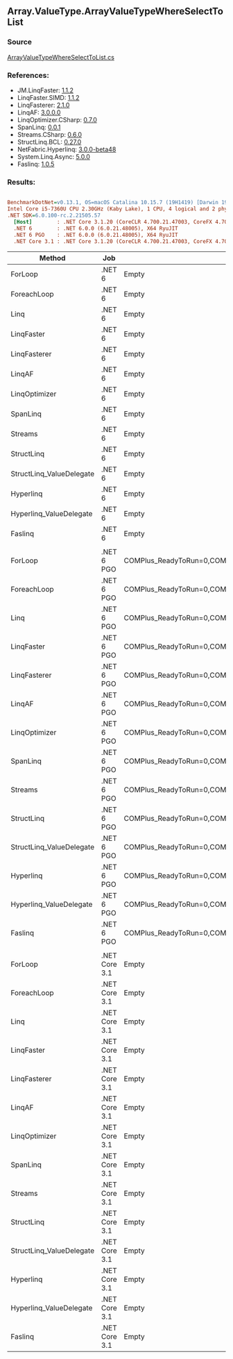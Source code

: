 ﻿## Array.ValueType.ArrayValueTypeWhereSelectToList

### Source
[ArrayValueTypeWhereSelectToList.cs](../LinqBenchmarks/Array/ValueType/ArrayValueTypeWhereSelectToList.cs)

### References:
- JM.LinqFaster: [1.1.2](https://www.nuget.org/packages/JM.LinqFaster/1.1.2)
- LinqFaster.SIMD: [1.1.2](https://www.nuget.org/packages/LinqFaster.SIMD/1.0.3)
- LinqFasterer: [2.1.0](https://www.nuget.org/packages/LinqFasterer/2.1.0)
- LinqAF: [3.0.0.0](https://www.nuget.org/packages/LinqAF/3.0.0.0)
- LinqOptimizer.CSharp: [0.7.0](https://www.nuget.org/packages/LinqOptimizer.CSharp/0.7.0)
- SpanLinq: [0.0.1](https://www.nuget.org/packages/SpanLinq/0.0.1)
- Streams.CSharp: [0.6.0](https://www.nuget.org/packages/Streams.CSharp/0.6.0)
- StructLinq.BCL: [0.27.0](https://www.nuget.org/packages/StructLinq/0.27.0)
- NetFabric.Hyperlinq: [3.0.0-beta48](https://www.nuget.org/packages/NetFabric.Hyperlinq/3.0.0-beta48)
- System.Linq.Async: [5.0.0](https://www.nuget.org/packages/System.Linq.Async/5.0.0)
- Faslinq: [1.0.5](https://www.nuget.org/packages/Faslinq/1.0.5)

### Results:
``` ini

BenchmarkDotNet=v0.13.1, OS=macOS Catalina 10.15.7 (19H1419) [Darwin 19.6.0]
Intel Core i5-7360U CPU 2.30GHz (Kaby Lake), 1 CPU, 4 logical and 2 physical cores
.NET SDK=6.0.100-rc.2.21505.57
  [Host]        : .NET Core 3.1.20 (CoreCLR 4.700.21.47003, CoreFX 4.700.21.47101), X64 RyuJIT
  .NET 6        : .NET 6.0.0 (6.0.21.48005), X64 RyuJIT
  .NET 6 PGO    : .NET 6.0.0 (6.0.21.48005), X64 RyuJIT
  .NET Core 3.1 : .NET Core 3.1.20 (CoreCLR 4.700.21.47003, CoreFX 4.700.21.47101), X64 RyuJIT


```
|                   Method |           Job |                                                   EnvironmentVariables |       Runtime | Count |     Mean |     Error |    StdDev |        Ratio | RatioSD |   Gen 0 | Allocated |
|------------------------- |-------------- |----------------------------------------------------------------------- |-------------- |------ |---------:|----------:|----------:|-------------:|--------:|--------:|----------:|
|                  ForLoop |        .NET 6 |                                                                  Empty |      .NET 6.0 |   100 | 1.267 μs | 0.0114 μs | 0.0107 μs |     baseline |         |  3.8605 |      8 KB |
|              ForeachLoop |        .NET 6 |                                                                  Empty |      .NET 6.0 |   100 | 1.365 μs | 0.0166 μs | 0.0155 μs | 1.08x slower |   0.02x |  3.8605 |      8 KB |
|                     Linq |        .NET 6 |                                                                  Empty |      .NET 6.0 |   100 | 1.737 μs | 0.0139 μs | 0.0116 μs | 1.37x slower |   0.01x |  3.9673 |      8 KB |
|               LinqFaster |        .NET 6 |                                                                  Empty |      .NET 6.0 |   100 | 1.839 μs | 0.0233 μs | 0.0218 μs | 1.45x slower |   0.03x |  6.4087 |     13 KB |
|             LinqFasterer |        .NET 6 |                                                                  Empty |      .NET 6.0 |   100 | 3.049 μs | 0.0270 μs | 0.0253 μs | 2.41x slower |   0.03x |  9.0332 |     18 KB |
|                   LinqAF |        .NET 6 |                                                                  Empty |      .NET 6.0 |   100 | 2.664 μs | 0.0234 μs | 0.0219 μs | 2.10x slower |   0.03x |  3.8605 |      8 KB |
|            LinqOptimizer |        .NET 6 |                                                                  Empty |      .NET 6.0 |   100 | 9.464 μs | 0.1080 μs | 0.0958 μs | 7.47x slower |   0.08x | 64.5142 |    135 KB |
|                 SpanLinq |        .NET 6 |                                                                  Empty |      .NET 6.0 |   100 | 2.118 μs | 0.0194 μs | 0.0182 μs | 1.67x slower |   0.02x |  3.8605 |      8 KB |
|                  Streams |        .NET 6 |                                                                  Empty |      .NET 6.0 |   100 | 2.766 μs | 0.0255 μs | 0.0213 μs | 2.18x slower |   0.03x |  4.1275 |      8 KB |
|               StructLinq |        .NET 6 |                                                                  Empty |      .NET 6.0 |   100 | 1.556 μs | 0.0168 μs | 0.0157 μs | 1.23x slower |   0.02x |  1.7281 |      4 KB |
| StructLinq_ValueDelegate |        .NET 6 |                                                                  Empty |      .NET 6.0 |   100 | 1.241 μs | 0.0159 μs | 0.0149 μs | 1.02x faster |   0.02x |  1.6804 |      3 KB |
|                Hyperlinq |        .NET 6 |                                                                  Empty |      .NET 6.0 |   100 | 1.769 μs | 0.0133 μs | 0.0124 μs | 1.40x slower |   0.01x |  1.6804 |      3 KB |
|  Hyperlinq_ValueDelegate |        .NET 6 |                                                                  Empty |      .NET 6.0 |   100 | 1.444 μs | 0.0170 μs | 0.0151 μs | 1.14x slower |   0.02x |  1.6804 |      3 KB |
|                  Faslinq |        .NET 6 |                                                                  Empty |      .NET 6.0 |   100 | 1.747 μs | 0.0226 μs | 0.0201 μs | 1.38x slower |   0.02x |  6.1531 |     13 KB |
|                          |               |                                                                        |               |       |          |           |           |              |         |         |           |
|                  ForLoop |    .NET 6 PGO | COMPlus_ReadyToRun=0,COMPlus_TC_QuickJitForLoops=1,COMPlus_TieredPGO=1 |      .NET 6.0 |   100 | 1.195 μs | 0.0106 μs | 0.0094 μs |     baseline |         |  3.8605 |      8 KB |
|              ForeachLoop |    .NET 6 PGO | COMPlus_ReadyToRun=0,COMPlus_TC_QuickJitForLoops=1,COMPlus_TieredPGO=1 |      .NET 6.0 |   100 | 1.300 μs | 0.0186 μs | 0.0174 μs | 1.09x slower |   0.02x |  3.8605 |      8 KB |
|                     Linq |    .NET 6 PGO | COMPlus_ReadyToRun=0,COMPlus_TC_QuickJitForLoops=1,COMPlus_TieredPGO=1 |      .NET 6.0 |   100 | 1.754 μs | 0.0164 μs | 0.0154 μs | 1.47x slower |   0.02x |  3.9673 |      8 KB |
|               LinqFaster |    .NET 6 PGO | COMPlus_ReadyToRun=0,COMPlus_TC_QuickJitForLoops=1,COMPlus_TieredPGO=1 |      .NET 6.0 |   100 | 1.885 μs | 0.0136 μs | 0.0127 μs | 1.58x slower |   0.02x |  6.4087 |     13 KB |
|             LinqFasterer |    .NET 6 PGO | COMPlus_ReadyToRun=0,COMPlus_TC_QuickJitForLoops=1,COMPlus_TieredPGO=1 |      .NET 6.0 |   100 | 3.200 μs | 0.0223 μs | 0.0198 μs | 2.68x slower |   0.03x |  9.0332 |     18 KB |
|                   LinqAF |    .NET 6 PGO | COMPlus_ReadyToRun=0,COMPlus_TC_QuickJitForLoops=1,COMPlus_TieredPGO=1 |      .NET 6.0 |   100 | 2.490 μs | 0.0220 μs | 0.0195 μs | 2.08x slower |   0.03x |  3.8605 |      8 KB |
|            LinqOptimizer |    .NET 6 PGO | COMPlus_ReadyToRun=0,COMPlus_TC_QuickJitForLoops=1,COMPlus_TieredPGO=1 |      .NET 6.0 |   100 | 9.925 μs | 0.0841 μs | 0.0786 μs | 8.31x slower |   0.10x | 64.5142 |    135 KB |
|                 SpanLinq |    .NET 6 PGO | COMPlus_ReadyToRun=0,COMPlus_TC_QuickJitForLoops=1,COMPlus_TieredPGO=1 |      .NET 6.0 |   100 | 2.025 μs | 0.0216 μs | 0.0203 μs | 1.69x slower |   0.02x |  3.8605 |      8 KB |
|                  Streams |    .NET 6 PGO | COMPlus_ReadyToRun=0,COMPlus_TC_QuickJitForLoops=1,COMPlus_TieredPGO=1 |      .NET 6.0 |   100 | 2.828 μs | 0.0229 μs | 0.0214 μs | 2.37x slower |   0.03x |  4.1275 |      8 KB |
|               StructLinq |    .NET 6 PGO | COMPlus_ReadyToRun=0,COMPlus_TC_QuickJitForLoops=1,COMPlus_TieredPGO=1 |      .NET 6.0 |   100 | 1.515 μs | 0.0213 μs | 0.0199 μs | 1.27x slower |   0.02x |  1.7281 |      4 KB |
| StructLinq_ValueDelegate |    .NET 6 PGO | COMPlus_ReadyToRun=0,COMPlus_TC_QuickJitForLoops=1,COMPlus_TieredPGO=1 |      .NET 6.0 |   100 | 1.124 μs | 0.0133 μs | 0.0118 μs | 1.06x faster |   0.01x |  1.6804 |      3 KB |
|                Hyperlinq |    .NET 6 PGO | COMPlus_ReadyToRun=0,COMPlus_TC_QuickJitForLoops=1,COMPlus_TieredPGO=1 |      .NET 6.0 |   100 | 1.853 μs | 0.0183 μs | 0.0171 μs | 1.55x slower |   0.02x |  1.6804 |      3 KB |
|  Hyperlinq_ValueDelegate |    .NET 6 PGO | COMPlus_ReadyToRun=0,COMPlus_TC_QuickJitForLoops=1,COMPlus_TieredPGO=1 |      .NET 6.0 |   100 | 1.420 μs | 0.0120 μs | 0.0106 μs | 1.19x slower |   0.01x |  1.6804 |      3 KB |
|                  Faslinq |    .NET 6 PGO | COMPlus_ReadyToRun=0,COMPlus_TC_QuickJitForLoops=1,COMPlus_TieredPGO=1 |      .NET 6.0 |   100 | 1.827 μs | 0.0178 μs | 0.0167 μs | 1.53x slower |   0.01x |  6.1531 |     13 KB |
|                          |               |                                                                        |               |       |          |           |           |              |         |         |           |
|                  ForLoop | .NET Core 3.1 |                                                                  Empty | .NET Core 3.1 |   100 | 1.220 μs | 0.0169 μs | 0.0150 μs |     baseline |         |  3.8605 |      8 KB |
|              ForeachLoop | .NET Core 3.1 |                                                                  Empty | .NET Core 3.1 |   100 | 1.400 μs | 0.0280 μs | 0.0392 μs | 1.16x slower |   0.03x |  3.8605 |      8 KB |
|                     Linq | .NET Core 3.1 |                                                                  Empty | .NET Core 3.1 |   100 | 1.680 μs | 0.0125 μs | 0.0117 μs | 1.38x slower |   0.01x |  3.9673 |      8 KB |
|               LinqFaster | .NET Core 3.1 |                                                                  Empty | .NET Core 3.1 |   100 | 1.755 μs | 0.0231 μs | 0.0216 μs | 1.44x slower |   0.02x |  6.4087 |     13 KB |
|             LinqFasterer | .NET Core 3.1 |                                                                  Empty | .NET Core 3.1 |   100 | 3.025 μs | 0.0535 μs | 0.0446 μs | 2.48x slower |   0.04x |  9.0332 |     18 KB |
|                   LinqAF | .NET Core 3.1 |                                                                  Empty | .NET Core 3.1 |   100 | 3.367 μs | 0.0385 μs | 0.0341 μs | 2.76x slower |   0.05x |  3.8605 |      8 KB |
|            LinqOptimizer | .NET Core 3.1 |                                                                  Empty | .NET Core 3.1 |   100 | 8.910 μs | 0.1749 μs | 0.3017 μs | 7.25x slower |   0.29x | 64.5142 |    135 KB |
|                 SpanLinq | .NET Core 3.1 |                                                                  Empty | .NET Core 3.1 |   100 | 2.309 μs | 0.0273 μs | 0.0255 μs | 1.89x slower |   0.02x |  3.8605 |      8 KB |
|                  Streams | .NET Core 3.1 |                                                                  Empty | .NET Core 3.1 |   100 | 2.843 μs | 0.0169 μs | 0.0132 μs | 2.33x slower |   0.03x |  4.1275 |      8 KB |
|               StructLinq | .NET Core 3.1 |                                                                  Empty | .NET Core 3.1 |   100 | 1.749 μs | 0.0103 μs | 0.0092 μs | 1.43x slower |   0.02x |  1.7223 |      4 KB |
| StructLinq_ValueDelegate | .NET Core 3.1 |                                                                  Empty | .NET Core 3.1 |   100 | 1.416 μs | 0.0155 μs | 0.0145 μs | 1.16x slower |   0.02x |  1.6766 |      3 KB |
|                Hyperlinq | .NET Core 3.1 |                                                                  Empty | .NET Core 3.1 |   100 | 2.187 μs | 0.0208 μs | 0.0184 μs | 1.79x slower |   0.02x |  1.6747 |      3 KB |
|  Hyperlinq_ValueDelegate | .NET Core 3.1 |                                                                  Empty | .NET Core 3.1 |   100 | 1.704 μs | 0.0088 μs | 0.0069 μs | 1.40x slower |   0.02x |  1.6766 |      3 KB |
|                  Faslinq | .NET Core 3.1 |                                                                  Empty | .NET Core 3.1 |   100 | 1.709 μs | 0.0274 μs | 0.0256 μs | 1.40x slower |   0.02x |  6.1531 |     13 KB |

